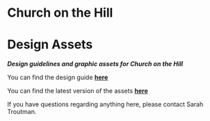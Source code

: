 # Church on the Hill
# Design Assets
***Design guidelines and graphic assets for Church on the Hill***

You can find the design guide [**here**](./Logo%20Style%20Guide.pdf)

You can find the latest version of the assets [**here**](https://github.com/churchonthehill/design-assets/releases/latest)


If you have questions regarding anything here, please contact Sarah Troutman.
